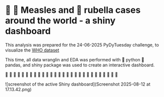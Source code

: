 # 💠 🦠 Measles and 🧬 rubella cases around the world - a shiny dashboard

This analysis was prepared for the 24-06-2025 PyDyTuesday challenge, to visualize the [WHO dataset](https://github.com/rfordatascience/tidytuesday/blob/main/data/2025/2025-06-24/readme.md)

This time, all data wranglin and EDA was performed with 🐍 python 🐼 pandas, and shiny package was used to create an interactive dashboard. 

🧪 🧪 🧪 🧪 🧪 🧪 🧪 🧪 🧪 🧪 🧪 🧪 🧪 🧪 🧪 🧪 🧪 🧪 🧪 🧪 🧪 🧪 🧪 🧪 🧪 🧪 🧪 🧪 

![screenshot of the active Shiny dashboard](Screenshot 2025-08-12 at 17.13.42.png)


